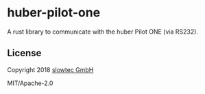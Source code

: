# huber-pilot-one

A rust library to communicate with the huber Pilot ONE (via RS232).

## License

Copyright 2018 [slowtec GmbH](https://www.slowtec.de)

MIT/Apache-2.0
